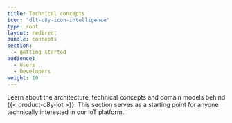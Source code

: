 ```yaml
---
title: Technical concepts
icon: "dlt-c8y-icon-intelligence"
type: root
layout: redirect
bundle: concepts
section:
  - getting_started
audience:
  - Users
  - Developers
weight: 10
---
```


Learn about the architecture, technical concepts and domain models behind {{< product-c8y-iot >}}. This section serves as a starting point for anyone technically interested in our IoT platform.

